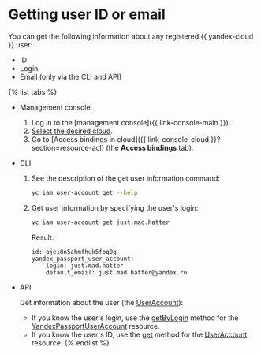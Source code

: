 # Getting user ID or email

You can get the following information about any registered {{ yandex-cloud }} user:
* ID
* Login
* Email (only via the CLI and API)

{% list tabs %}

- Management console

   1. Log in to the [management console]({{ link-console-main }}).
   2. [Select the desired cloud](../../../resource-manager/operations/cloud/switch-cloud.md).
   3. Go to [Access bindings in cloud]({{ link-console-cloud }}?section=resource-acl) (the **Access bindings** tab).

- CLI

   1. See the description of the get user information command:

      ```bash
      yc iam user-account get --help
      ```

   1. Get user information by specifying the user's login:

      ```bash
      yc iam user-account get just.mad.hatter
      ```

      Result:

      ```
      id: ajei8n5ahmfhuk5fog0g
      yandex_passport_user_account:
          login: just.mad.hatter
          default_email: just.mad.hatter@yandex.ru
      ```

- API

   Get information about the user (the [UserAccount](../../api-ref/UserAccount/index.md)):
   * If you know the user's login, use the [getByLogin](../../api-ref/YandexPassportUserAccount/getByLogin.md) method for the [YandexPassportUserAccount](../../api-ref/YandexPassportUserAccount/index.md) resource.
   * If you know the user's ID, use the [get](../../api-ref/UserAccount/get.md) method for the [UserAccount](../../api-ref/UserAccount/index.md) resource.
{% endlist %}

